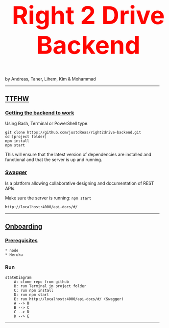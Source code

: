 <style>
.header {
	text-align: center;
    font-weight: 600;
    font-size: 40px;
	animation: colorchange 6s infinite;
}

@keyframes colorchange {
  0% {color: red;
      transform: translateX(4%);}
  25% {color: yellow;}
  50% {color: red;
transform: translateX(-4%)}
  75% {color: yellow;}
 100% {color: red;
       transform: translateX(4%)}
}

</style>

<div class="header">


# **Right 2 Drive Backend**
</div>
by Andreas, Taner, Lihem, Kim & Mohammad

---
## <u>**TTFHW**</u>
### <u>Getting the backend to work</u>
Using Bash, Terminal or PowerShell type:

```
git clone https://github.com/justdReas/right2drive-backend.git
cd [project folder]
npm install
npm start
```
This will ensure that the latest version of dependencies are installed and functional and that the server is up and running.

### <u>Swagger</u>

Is a platform allowing collaborative designing and documentation of REST APIs.

Make sure the server is running: ``npm start``

```
http://localhost:4000/api-docs/#/
```

---
## <u>**Onboarding**</u>
### <u>Prerequisites</u>

```
* node
* Heroku
```

### Run


```mermaid
stateDiagram
    A: clone repo from github
    B: run Terminal in project folder
    C: run npm install
    D: run npm start
    E: run http://localhost:4000/api-docs/#/ (Swagger)
    A --> B
    B --> C
    C --> D
    D --> E
```
---

